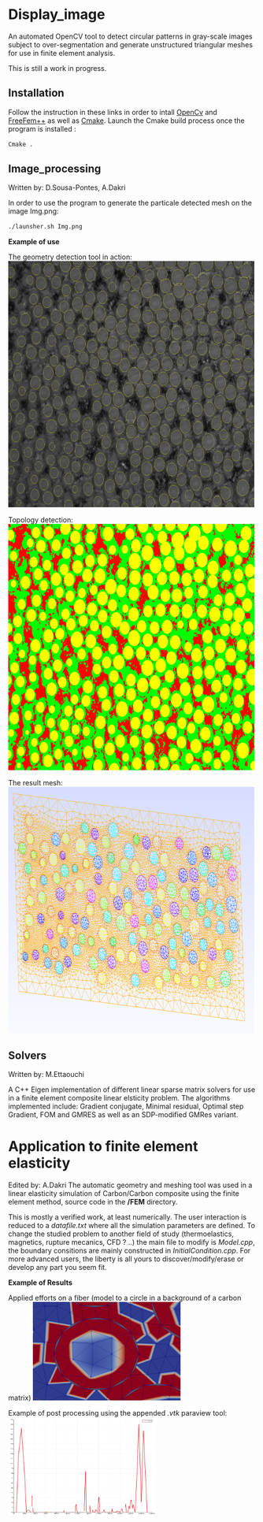 # Display_image
An automated OpenCV tool to detect circular patterns in gray-scale images subject to over-segmentation and generate unstructured triangular meshes for use in finite element analysis.

This is still a work in progress.

## Installation
Follow the instruction in these links in order to intall [OpenCv](https://docs.opencv.org/master/d7/d9f/tutorial_linux_install.html) and [FreeFem++](https://docs.opencv.org/master/d7/d9f/tutorial_linux_install.html) as well as [Cmake](https://cmake.org/download/). 
Launch the Cmake build process once the program is installed :
```bash
Cmake .
```
## Image_processing
Written by: D.Sousa-Pontes, A.Dakri

In order to use the program to generate the particale detected mesh on the image Img.png:
```bash
./launsher.sh Img.png
```

**Example of use**

The geometry detection tool in action:
<img src="https://github.com/adakri/TER/blob/master/Images/test1111_best_10px.jpg?raw=true" width="500" height="500">

Topology detection:
<img src="https://github.com/adakri/TER/blob/master/Images/test3_result125.jpg?raw=true" width="500" height="500">

The result mesh:
<img src="https://github.com/adakri/TER/blob/master/Images/Screenshot from 2021-04-27 16-55-35.png?raw=true" width="500" height="500">


## Solvers
Written by: M.Ettaouchi

A C++ Eigen implementation of different linear sparse matrix solvers for use in a finite element composite linear elsticity problem.
The algorithms implemented include: Gradient conjugate, Minimal residual, Optimal step Gradient, FOM and GMRES as well as an SDP-modified GMRes variant.

# Application to finite element elasticity
Edited by: A.Dakri
The automatic geometry and meshing tool was used in a linear elasticity simulation of Carbon/Carbon composite using the finite element method, source code in the **/FEM** directory.

This is mostly a verified work, at least numerically. The user interaction is reduced to a _datafile.txt_ where all the simulation parameters are defined. To change the studied problem to another field of study (thermoelastics, magnetics, rupture mecanics, CFD ? ..) the main file to modify is _Model.cpp_, the boundary consitions are mainly constructed in _InitialCondition.cpp_. For more advanced users, the liberty is all yours to discover/modify/erase or develop any part you seem fit.

**Example of Results**

Applied efforts on a fiber (model to a circle in a background of a carbon matrix)
<img src="https://github.com/adakri/TER/blob/master/Images/0_0.5_2.png?raw=true" width="300" height="200">

Example of post processing using the appended _.vtk_ paraview tool:
<img src="https://github.com/adakri/TER/blob/master/Images/0.5_20_-40_diag.png?raw=true" width="300" height="200">

